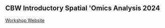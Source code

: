 ## CBW Introductory Spatial 'Omics Analysis 2024

[Workshop Website](https://bioinformaticsdotca.github.io/ISO_2024/)
